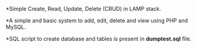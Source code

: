 *Simple Create, Read, Update, Delete (CRUD) in LAMP stack.

*A simple and basic system to add, edit, delete and view using PHP and MySQL. 

*SQL script to create database and tables is present in **dumptest.sql** file.



